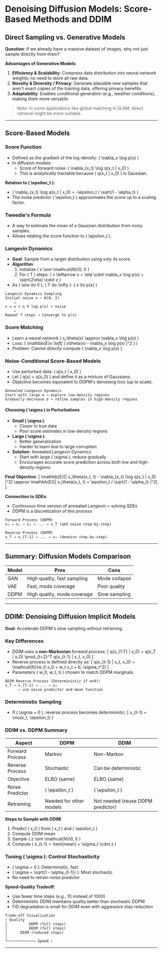 # Denoising Diffusion Models: Score-Based Methods and DDIM

## Direct Sampling vs. Generative Models

**Question**: If we already have a massive dataset of images, why not just sample directly from them?

**Advantages of Generative Models**:
1. **Efficiency & Scalability**: Compress data distribution into neural network weights; no need to store all raw data.
2. **Novelty & Diversity / Privacy**: Generate plausible new samples that aren't exact copies of the training data, offering privacy benefits.
3. **Adaptability**: Enables conditional generation (e.g., weather conditions), making them more versatile.

> Note: In some applications like global matching in SLAM, direct retrieval might be more suitable.

---

## Score-Based Models

### Score Function
- Defined as the gradient of the log-density: \( \nabla_x \log p(x) \)
- In diffusion models:
  - Score of forward noise: \( \nabla_{x_t} \log q(x_t | x_0) \)
  - This is analytically tractable because \( q(x_t | x_0) \) is Gaussian.

**Relation to \( \epsilon_t \):**
- \( \nabla_{x_t} \log q(x_t | x_0) = -\epsilon_t / \sqrt{1 - \alpha_t} \)
- The noise predictor \( \epsilon_t \) approximates the score up to a scaling factor.

### Tweedie's Formula
- A way to estimate the mean of a Gaussian distribution from noisy samples.
- Allows relating the score function to \( \epsilon_t \).

### Langevin Dynamics
- **Goal**: Sample from a target distribution using only its score.
- **Algorithm**:
  1. Initialize \( x \sim \mathcal{N}(0, I) \)
  2. For \( T \) steps: \( x \leftarrow x + \eta \cdot \nabla_x \log p(x) + \sqrt{2\eta} \cdot z \)
- As \( \eta \to 0 \), \( T \to \infty \): \( x \to p(x) \)

```
Langevin Dynamics Sampling
Initial noise x ~ N(0, I)
    ↓
x = x + η ∇ log p(x) + noise
    ↓
Repeat T steps → Converge to p(x)
```

### Score Matching
- Learn a neural network \( s_\theta(x) \approx \nabla_x \log p(x) \)
- Loss: \( \mathbb{E}_x \left[ \| s_\theta(x) - \nabla_x \log p(x) \|^2 \] \)
- Problem: Cannot directly compute \( \nabla_x \log p(x) \)

### Noise-Conditional Score-Based Models
- Use perturbed data: \( q(x_t | x_0) \)
- Let \( q(x) = q(x_0) \) and define it as a mixture of Gaussians.
- Objective becomes equivalent to DDPM's denoising loss (up to scale).

```
Annealed Langevin Dynamics
Start with large σ → explore low-density regions
Gradually decrease σ → refine samples in high-density regions
```

#### Choosing \( \sigma \) in Perturbations
- **Small \( \sigma \)**:
  - Closer to true data
  - Poor score estimates in low-density regions
- **Large \( \sigma \)**:
  - Better generalization
  - Harder to learn due to large corruption
- **Solution**: Annealed Langevin Dynamics
  - Start with large \( \sigma \), reduce gradually
  - Encourages accurate score prediction across both low and high-density regions

**Final Objective**:
\[ \mathbb{E}[\| s_\theta(x_t, t) - \nabla_{x_t} \log q(x_t | x_0) \|^2] \approx \mathbb{E}[\| s_\theta(x_t, t) + \epsilon_t / \sqrt{1 - \alpha_t} \|^2] \]

**Connection to SDEs**:
- Continuous-time version of annealed Langevin = solving SDEs
- DDPM is a discretization of this process

```
Forward Process (DDPM)
x₀ → x₁ → x₂ → ... → x_T (add noise step-by-step)

Reverse Process (DDPM)
x_T → x_{T-1} → ... → x₀ (denoise step-by-step)
```

---

## Summary: Diffusion Models Comparison
| Model | Pros | Cons |
|-------|------|------|
| GAN   | High quality, fast sampling | Mode collapse |
| VAE   | Fast, mode coverage         | Poor quality |
| DDPM  | High quality, mode coverage | Slow sampling |

---

## DDIM: Denoising Diffusion Implicit Models

**Goal**: Accelerate DDPM's slow sampling without retraining.

### Key Differences
- DDIM uses a **non-Markovian** forward process:
\[ q(x_{1:T} | x_0) = q(x_T | x_0) \prod_{t=2}^T q(x_{t-1} | x_t, x_0) \]
- Reverse process is defined directly as:
\[ q(x_{t-1} | x_t, x_0) = \mathcal{N}(w_0 x_0 + w_t x_t + b, \sigma_t^2) \]
- Parameters \( w_0, w_t, b \) chosen to match DDPM marginals.

```
DDIM Reverse Process (Deterministic if σ=0):
x_T → x_{T-1} → ... → x₀
      ↑ use noise predictor and mean function
```

### Deterministic Sampling
- If \( \sigma = 0 \), reverse process becomes deterministic:
\[ x_{t-1} = \mu(x_t, \epsilon_t) \]

### DDIM vs. DDPM Summary
| Aspect | DDPM | DDIM |
|--------|------|------|
| Forward Process | Markov | Non-Markov |
| Reverse Process | Stochastic | Can be deterministic |
| Objective | ELBO (same) | ELBO (same) |
| Noise Predictor | \( \epsilon_t \) | \( \epsilon_t \) |
| Retraining | Needed for other models | Not needed (reuse DDPM predictor) |

**Steps to Sample with DDIM**:
1. Predict \( x_0 \) from \( x_t \) and \( \epsilon_t \)
2. Compute DDIM mean
3. Sample \( z \sim \mathcal{N}(0, I) \)
4. Compute \( x_{t-1} = \text{mean} + \sigma_t \cdot z \)

### Tuning \( \sigma \): Control Stochasticity
- \( \sigma = 0 \): Deterministic, fast
- \( \sigma = \sqrt{1 - \alpha_{t-1}} \): Most stochastic
- No need to retrain noise predictor

**Speed-Quality Tradeoff**:
- Use fewer time steps (e.g., 10 instead of 1000)
- Deterministic DDIM maintains quality better than stochastic DDPM
- FID degradation is small for DDIM even with aggressive step reduction

```
Trade-off Visualization
↑ Quality
│          DDPM (full steps)
│          DDIM (full steps)
│      DDIM (reduced steps)
│
└────────────→ Speed ↑
```

---


